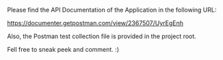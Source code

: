 Please find the API Documentation of the Application in the following URL:

https://documenter.getpostman.com/view/2367507/UyrEgEnh

Also, the Postman test collection file is provided in the project root.

Fell free to sneak peek and comment. :) 

